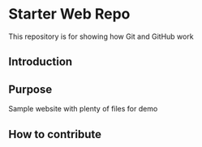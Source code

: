 # Starter Web Repo

This repository is for showing how Git and GitHub work

## Introduction

## Purpose

Sample website with plenty of files for demo

## How to contribute